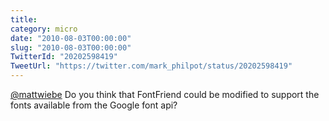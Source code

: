 ```yaml
---
title: 
category: micro
date: "2010-08-03T00:00:00"
slug: "2010-08-03T00:00:00"
TwitterId: "20202598419"
TweetUrl: "https://twitter.com/mark_philpot/status/20202598419"
---
```


[@mattwiebe](https://twitter.com/mattwiebe) Do you think that FontFriend could
be modified to support the fonts available from the Google font api?
